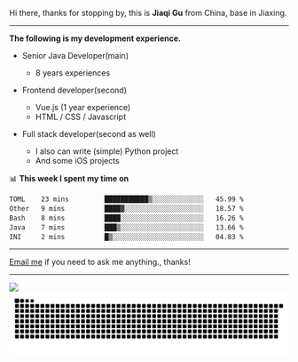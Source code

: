 Hi there, thanks for stopping by, this is **Jiaqi Gu** from China, base in Jiaxing.

---

**The following is my development experience.**

- Senior Java Developer(main)
  - 8 years experiences

- Frontend developer(second)
  - Vue.js (1 year experience)
  - HTML / CSS / Javascript
  
- Full stack developer(second as well)
  - I also can write (simple) Python project
  - And some iOS projects

📊 **This week I spent my time on**
<!--START_SECTION:waka-->

```txt
TOML    23 mins         ███████████▒░░░░░░░░░░░░░   45.99 %
Other   9 mins          ████▓░░░░░░░░░░░░░░░░░░░░   18.57 %
Bash    8 mins          ████░░░░░░░░░░░░░░░░░░░░░   16.26 %
Java    7 mins          ███▒░░░░░░░░░░░░░░░░░░░░░   13.66 %
INI     2 mins          █▒░░░░░░░░░░░░░░░░░░░░░░░   04.83 %
```

<!--END_SECTION:waka-->

---

[Email me](mailto:htk2klwgr@mozmail.com?subject=Hiring_from_GitHub) if you need to ask me anything., thanks!

---

![]( https://visitor-badge.glitch.me/badge?page_id=githubgujiaqi)
![]( https://github.com/droid-Q/droid-Q/raw/output/github-contribution-grid-snake.svg#gh-dark-mode-only)
